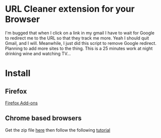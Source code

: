 # URL Cleaner extension for your Browser

I'm bugged that when I click on a link in my gmail I have to wait for Google to redirect me to the URL so that they track me more. Yeah I should quit Gmail, and I will. Meanwhile, I just did this script to remove Google redirect. Planning to add more sites to the thing. This is a 25 minutes work at night drinking wine and watching TV... 

# Install
## Firefox
[Firefox Add-ons](https://addons.mozilla.org/addon/urlcleaner/)

## Chrome based browsers
Get the zip file [here](https://github.com/YannBrrd/URLCleaner/releases/latest) then follow the following [tutorial](https://lifehacker.com/how-you-can-still-download-chrome-extensions-without-us-1826796797)

